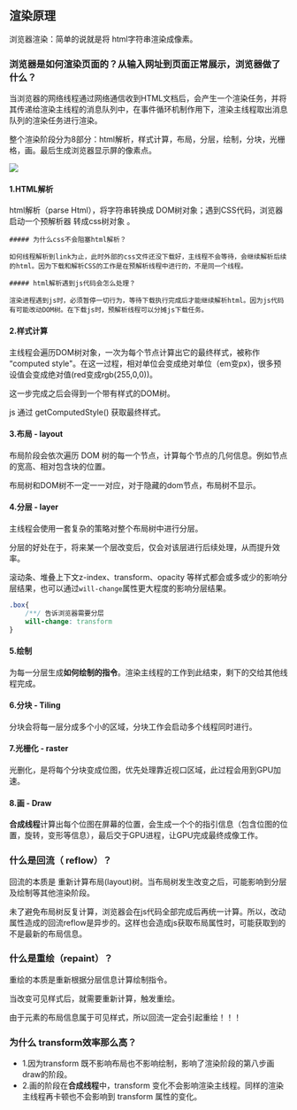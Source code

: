 ## 渲染原理
浏览器渲染：简单的说就是将 html字符串渲染成像素。

### 浏览器是如何渲染页面的？从输入网址到页面正常展示，浏览器做了什么？
当浏览器的网络线程通过网络通信收到HTML文档后，会产生一个渲染任务，并将其传递给渲染主线程的消息队列中，在事件循环机制作用下，渲染主线程取出消息队列的渲染任务进行渲染。

整个渲染阶段分为8部分：html解析，样式计算，布局，分层，绘制，分块，光栅格，画。最后生成浏览器显示屏的像素点。

![](https://cdn.nlark.com/yuque/0/2024/jpeg/1460947/1734152807735-7439db50-4371-4c80-be49-7a0f1e6d3821.jpeg)

#### 1.HTML解析
html解析（parse Html），将字符串转换成 DOM树对象；遇到CSS代码，浏览器启动一个预解析器 转成css树对象 。

```plain
##### 为什么css不会阻塞html解析？

如何线程解析到link为止，此时外部的css文件还没下载好，主线程不会等待，会继续解析后续的html。因为下载和解析CSS的工作是在预解析线程中进行的，不是同一个线程。

##### html解析遇到js代码会怎么处理？

渲染进程遇到js时，必须暂停一切行为，等待下载执行完成后才能继续解析html。因为js代码有可能改动DOM树。在下载js时，预解析线程可以分摊js下载任务。
```

#### 2.样式计算
主线程会遍历DOM树对象，一次为每个节点计算出它的最终样式，被称作 “computed style"。在这一过程，相对单位会变成绝对单位（em变px)，很多预设值会变成绝对值(red变成rgb(255,0,0))。

这一步完成之后会得到一个带有样式的DOM树。

js 通过 getComputedStyle() 获取最终样式。

#### 3.布局 - layout
布局阶段会依次遍历 DOM 树的每一个节点，计算每个节点的几何信息。例如节点的宽高、相对包含块的位置。

布局树和DOM树不一定一一对应，对于隐藏的dom节点，布局树不显示。

#### 4.分层 - layer
主线程会使用一套复杂的策略对整个布局树中进行分层。

分层的好处在于，将来某一个层改变后，仅会对该层进行后续处理，从而提升效率。

滚动条、堆叠上下文z-index、transform、opacity 等样式都会或多或少的影响分层结果，也可以通过`will-change`属性更大程度的影响分层结果。

```css
.box{
    /**/ 告诉浏览器需要分层
    will-change: transform
}
```

#### 5.绘制
为每一分层生成**如何绘制的指令**。渲染主线程的工作到此结束，剩下的交给其他线程完成。

#### 6.分块 - Tiling
分块会将每一层分成多个小的区域，分块工作会启动多个线程同时进行。

#### 7.光栅化 - raster
光删化，是将每个分块变成位图，优先处理靠近视口区域，此过程会用到GPU加速。

#### 8.画 - Draw
**合成线程**计算出每个位图在屏幕的位置，会生成一个个的指引信息（包含位图的位置，旋转，变形等信息），最后交于GPU进程，让GPU完成最终成像工作。





### 什么是回流（ reflow）？
回流的本质是 重新计算布局(layout)树。当布局树发生改变之后，可能影响到分层及绘制等其他渲染阶段。

未了避免布局树反复计算，浏览器会在js代码全部完成后再统一计算。所以，改动属性造成的回流reflow是异步的。这样也会造成js获取布局属性时，可能获取到的不是最新的布局信息。



### 什么是重绘（repaint）？
重绘的本质是重新根据分层信息计算绘制指令。

当改变可见样式后，就需要重新计算，触发重绘。

由于元素的布局信息属于可见样式，所以回流一定会引起重绘！！！



### 为什么 transform效率那么高？
+ 1.因为transform 既不影响布局也不影响绘制，影响了渲染阶段的第八步画draw的阶段。
+ 2.画的阶段在**合成线程**中，transform 变化不会影响渲染主线程。同样的渲染主线程再卡顿也不会影响到 transform 属性的变化。

